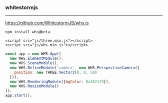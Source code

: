 ### whitestormjs
---
https://github.com/WhitestormJS/whs.js

```
npm install whs@beta

```

```
<script src="js/three.min.js"></script>
<script src="js/whs.min.js"></script>
```

```js
const app = new WHS.App([
  new WHS.ElementModule(),
  new WHS.SceneModule(),
  new WHS.DefineModule('camera', new WHS.PerspectiveCamera({
    position: new THREE.Vector3(0, 0, 50)
  })),
  new WHS.RenderingModule({bgColor: 0x162129}),
  new WHS.ResizeModule()
]);
app.start();

```


